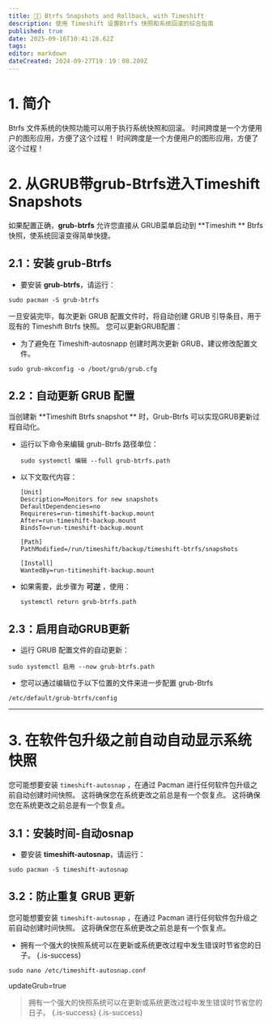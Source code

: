 ```yaml
---
title: 📸🔄 Btrfs Snapshots and Rollback, with Timeshift
description: 使用 Timeshift 设置Btrfs 快照和系统回滚的综合指南
published: true
date: 2025-09-16T10:41:28.62Z
tags:
editor: markdown
dateCreated: 2024-09-27T19：19：08.209Z
---
```


# 1. 简介

Btrfs 文件系统的快照功能可以用于执行系统快照和回滚。 时间跨度是一个方便用户的图形应用，方便了这个过程！ 时间跨度是一个方便用户的图形应用，方便了这个过程！

# 2. 从GRUB带grub-Btrfs进入Timeshift Snapshots

如果配置正确，**grub-btrfs** 允许您直接从 GRUB菜单启动到 \*\*Timeshift \*\* Btrfs 快照，使系统回滚变得简单快捷。

## 2.1：安装 grub-Btrfs

- 要安装 **grub-btrfs**，请运行：

```
sudo pacman -S grub-btrfs
```

一旦安装完毕，每次更新 GRUB 配置文件时，将自动创建 GRUB 引导条目，用于现有的 Timeshift Btrfs 快照。 您可以更新GRUB配置：

- 为了避免在 Timeshift-autosnapp 创建时两次更新 GRUB，建议修改配置文件。

```
sudo grub-mkconfig -o /boot/grub/grub.cfg
```

## 2.2：自动更新 GRUB 配置

当创建新 \*\*Timeshift Btrfs snapshot \*\* 时，Grub-Btrfs 可以实现GRUB更新过程自动化。

- 运行以下命令来编辑 grub-Btrfs 路径单位：

  ```
  sudo systemctl 编辑 --full grub-btrfs.path
  ```

- 以下文取代内容：
  ```
  [Unit]
  Description=Monitors for new snapshots
  DefaultDependencies=no
  Requireres=run-timeshift-backup.mount
  After=run-timeshift-backup.mount
  BindsTo=run-timeshift-backup.mount

  [Path]
  PathModified=/run/timeshift/backup/timeshift-btrfs/snapshots

  [Install]
  WantedBy=run-titimeshift-backup.mount
  ```

- 如果需要，此步骤为 **可逆** ，使用：
  ```
  systemctl return grub-btrfs.path
  ```

## 2.3：启用自动GRUB更新

- 运行 GRUB 配置文件的自动更新：

```
sudo systemctl 启用 --now grub-btrfs.path
```

- 您可以通过编辑位于以下位置的文件来进一步配置 grub-Btrfs

```
/etc/default/grub-btrfs/config
```

---

# 3. 在软件包升级之前自动自动显示系统快照

您可能想要安装 `timeshift-autosnap` ，在通过 Pacman 进行任何软件包升级之前自动创建时间快照。 这将确保您在系统更改之前总是有一个恢复点。 这将确保您在系统更改之前总是有一个恢复点。

## 3.1：安装时间-自动osnap

- 要安装 **timeshift-autosnap**，请运行：

```
sudo pacman -S timeshift-autosnap
```

## 3.2：防止重复 GRUB 更新

您可能想要安装 `timeshift-autosnap` ，在通过 Pacman 进行任何软件包升级之前自动创建时间快照。 这将确保您在系统更改之前总是有一个恢复点。

- 拥有一个强大的快照系统可以在更新或系统更改过程中发生错误时节省您的日子。
  {.is-success}

```
sudo nano /etc/timeshift-autosnap.conf
```

updateGrub=true

> 拥有一个强大的快照系统可以在更新或系统更改过程中发生错误时节省您的日子。
> {.is-success}
> {.is-success}

